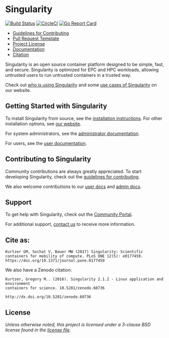 # Singularity

[![Build Status](https://travis-ci.org/sylabs/singularity.svg?branch=master)](https://travis-ci.org/sylabs/singularity)
[![CircleCI](https://circleci.com/gh/sylabs/singularity/tree/master.svg?style=svg)](https://circleci.com/gh/sylabs/singularity/tree/master)
[![Go Report Card](https://goreportcard.com/badge/github.com/sylabs/singularity)](https://goreportcard.com/report/github.com/sylabs/singularity)

- [Guidelines for Contributing](CONTRIBUTING.md)
- [Pull Request Template](.github/PULL_REQUEST_TEMPLATE.md)
- [Project License](LICENSE.md)
- [Documentation](https://www.sylabs.io/docs/)
- [Citation](http://journals.plos.org/plosone/article?id=10.1371/journal.pone.0177459)

Singularity is an open source container platform designed to be simple, fast, and secure. Singularity is optimized for EPC and HPC workloads, allowing untrusted users to run untrusted containers in a trusted way.

Check out [who is using Singularity](https://www.sylabs.io/singularity/whos-using-singularity/) and some [use cases of Singularity](https://www.sylabs.io/category/how-tos/) on our website.

## Getting Started with Singularity

To install Singularity from source, see the [installation instructions](INSTALL.md). For other installation options, see [our website](https://www.sylabs.io/guides/3.0/user-guide/installation.html).

For system administrators, see the [administrator documentation](https://www.sylabs.io/guides/3.0/admin-guide/).

For users, see the [user documentation](https://www.sylabs.io/guides/3.0/user-guide/).

## Contributing to Singularity

Community contributions are always greatly appreciated. To start developing Singularity, check out the [guidelines for contributing](CONTRIBUTING.md).

We also welcome contributions to our [user docs](https://github.com/sylabs/singularity-userdocs) and [admin docs](https://github.com/sylabs/singularity-admindocs).

## Support

To get help with Singularity, check out the [Community Portal](https://www.sylabs.io/singularity/community/).

For additional support, [contact us](https://www.sylabs.io/contact/) to receive more information.

## Cite as:

```
Kurtzer GM, Sochat V, Bauer MW (2017) Singularity: Scientific containers for mobility of compute. PLoS ONE 12(5): e0177459. https://doi.org/10.1371/journal.pone.0177459
```

We also have a Zenodo citation:

```
Kurtzer, Gregory M.. (2016). Singularity 2.1.2 - Linux application and environment
containers for science. 10.5281/zenodo.60736

http://dx.doi.org/10.5281/zenodo.60736
```

## License

_Unless otherwise noted, this project is licensed under a 3-clause BSD license found in the [license file](LICENSE.md)._
